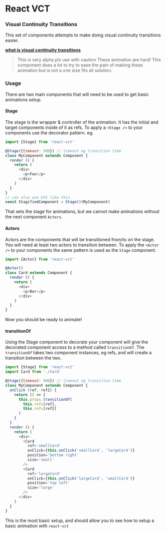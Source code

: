 # React VCT

### Visual Continuity Transitions

This set of components attempts to make doing visual continuity transitions easier.

[**what is visual continuity transitions**](https://material.google.com/motion/choreography.html#choreography-continuity)

> This is very alpha plz use with caution
> These animation are hard! This component does a lot to try to ease the pain of making these animation but is not a one size fits all solution.

### Usage

There are two main components that will need to be used to get basic animations setup.

#### Stage

The stage is the wrapper & controller of the animation. It has the initial and target components inside of it as refs. To apply a `<Stage />` to your components use the decorator pattern. eg.

```javascript
import {Stage} from 'react-vct'

@Stage({timeout: 500}) // timeout eg transition time
class MyComponent extends Component {
  render () {
    return (
      <div>
        <p>Foo</p>
      </div>
    )
  }
}
// can also use ES5 like this
const StagifiedComponent = Stage()(MyComponent)
```

That sets the stage for animations, but we cannot make animations without the next component `Actors`.

#### Actors

Actors are the components that will be transitioned from/to on the stage. You will need at least two actors to transition between. To apply the `<Actor />` to your components the same pattern is used as the `Stage` component.

```javascript
import {Actor} from 'react-vct'

@Actor()
class Card extends Component {
  render () {
    return (
      <div>
        <p>Bar</p>
      </div>
    )
  }
}
```

Now you should be ready to animate!

#### transitionOf

Using the Stage component to decorate your component will give the decorated component access to a method called `transitionOf`. The `transitionOf` takes two component instances, eg refs, and will create a transition between the two.

```javascript
import {Stage} from 'react-vct'
import Card from './Card'

@Stage({timeout: 500}) // timeout eg transition time
class MyComponent extends Component {
  onClick (ref, ref2) {
    return () => {
      this.props.transitionOf(
        this.refs[ref],
        this.refs[ref2]
      )
    }
  }
  render () {
    return (
      <div>
        <Card
          ref='smallCard'
          onClick={this.onClick('smallCard', 'largeCard')}
          position='bottom right'
          size='small'
        />
        <Card
          ref='largeCard'
          onClick={this.onClick('largeCard', 'smallCard')}
          position='top left'
          size='large'
        />
      </div>
    )
  }
}
```

This is the most basic setup, and should allow you to see how to setup a basic animation with `react-vct`
